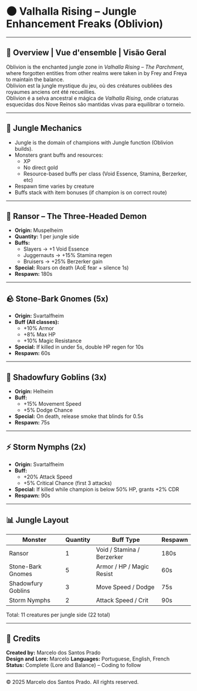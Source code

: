 
# 🌑 Valhalla Rising – Jungle Enhancement Freaks (Oblivion)

---

## 🌿 Overview | Vue d'ensemble | Visão Geral

Oblivion is the enchanted jungle zone in *Valhalla Rising – The Parchment*, where forgotten entities from other realms were taken in by Frey and Freya to maintain the balance.  
Oblivion est la jungle mystique du jeu, où des créatures oubliées des royaumes anciens ont été recueillies.  
Oblivion é a selva ancestral e mágica de *Valhalla Rising*, onde criaturas esquecidas dos Nove Reinos são mantidas vivas para equilibrar o torneio.

---

## 🧠 Jungle Mechanics

- Jungle is the domain of champions with Jungle function (Oblivion builds).
- Monsters grant buffs and resources:
  - XP
  - No direct gold
  - Resource-based buffs per class (Void Essence, Stamina, Berzerker, etc)
- Respawn time varies by creature
- Buffs stack with item bonuses (if champion is on correct route)

---

## 👹 Ransor – The Three-Headed Demon

- **Origin:** Muspelheim  
- **Quantity:** 1 per jungle side  
- **Buffs:**  
  - Slayers → +1 Void Essence  
  - Juggernauts → +15% Stamina regen  
  - Bruisers → +25% Berzerker gain  
- **Special:** Roars on death (AoE fear + silence 1s)  
- **Respawn:** 180s  

---

## 🪨 Stone-Bark Gnomes (5x)

- **Origin:** Svartalfheim  
- **Buff (All classes):**  
  - +10% Armor  
  - +8% Max HP  
  - +10% Magic Resistance  
- **Special:** If killed in under 5s, double HP regen for 10s  
- **Respawn:** 60s  

---

## 🐲 Shadowfury Goblins (3x)

- **Origin:** Helheim  
- **Buff:**  
  - +15% Movement Speed  
  - +5% Dodge Chance  
- **Special:** On death, release smoke that blinds for 0.5s  
- **Respawn:** 75s  

---

## ⚡ Storm Nymphs (2x)

- **Origin:** Svartalfheim  
- **Buff:**  
  - +20% Attack Speed  
  - +5% Critical Chance (first 3 attacks)  
- **Special:** If killed while champion is below 50% HP, grants +2% CDR  
- **Respawn:** 90s  

---

## 📊 Jungle Layout

| Monster              | Quantity | Buff Type                        | Respawn |
|----------------------|----------|----------------------------------|---------|
| Ransor               | 1        | Void / Stamina / Berzerker      | 180s    |
| Stone-Bark Gnomes    | 5        | Armor / HP / Magic Resist       | 60s     |
| Shadowfury Goblins   | 3        | Move Speed / Dodge              | 75s     |
| Storm Nymphs         | 2        | Attack Speed / Crit             | 90s     |

Total: 11 creatures per jungle side (22 total)

---

## 🧾 Credits

**Created by:** Marcelo dos Santos Prado  
**Design and Lore:** Marcelo
**Languages:** Portuguese, English, French  
**Status:** Complete (Lore and Balance) – Coding to follow

---

© 2025 Marcelo dos Santos Prado. All rights reserved.

